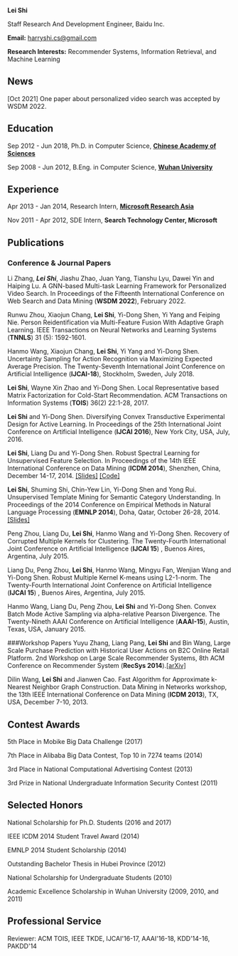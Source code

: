 <!--<body>
<div style="float:right;width:200px">
<img src="leishi_s.jpg">
</div>
</body>-->

**Lei Shi**

Staff Research And Development Engineer, Baidu Inc.

<b>Email:</b> <a href="mailto:harryshi.cs@gmail.com">harryshi.cs@gmail.com</a>

<b>Research Interests:</b> Recommender Systems, Information Retrieval, and Machine Learning

## News
[Oct 2021] One paper about personalized video search was accepted by WSDM 2022.

## Education
Sep 2012 - Jun 2018, Ph.D. in Computer Science, <a href="http://english.cas.cn" rel="nofollow"><b>Chinese Academy of Sciences</b></a>

Sep 2008 - Jun 2012, B.Eng. in Computer Science, <a href="http://en.whu.edu.cn" rel="nofollow"><b>Wuhan University</b></a>

## Experience
Apr 2013 - Jan 2014, Research Intern, <a href="http://research.microsoft.com/en-us/labs/asia/" rel="nofollow"><b>Microsoft Research Asia</b></a>

Nov 2011 - Apr 2012, SDE Intern, <b>Search Technology Center, Microsoft</b>

## Publications
### Conference & Journal Papers
Li Zhang, ***Lei Shi***, Jiashu Zhao, Juan Yang, Tianshu Lyu, Dawei Yin and Haiping Lu. A GNN-based Multi-task Learning Framework for Personalized Video Search. In Proceedings of the Fifteenth International Conference on Web Search and Data Mining (<b>WSDM 2022</b>), February 2022.

Runwu Zhou, Xiaojun Chang, <b>Lei Shi</b>, Yi-Dong Shen, Yi Yang and Feiping Nie. Person Reidentification via Multi-Feature Fusion With Adaptive Graph Learning. IEEE Transactions on Neural Networks and Learning Systems (<b>TNNLS</b>) 31 (5): 1592-1601.

Hanmo Wang, Xiaojun Chang, <b>Lei Shi</b>, Yi Yang and Yi-Dong Shen. Uncertainty Sampling for Action Recognition via Maximizing Expected Average Precision. The Twenty-Seventh International Joint Conference on Artificial Intelligence (<b>IJCAI-18</b>), Stockholm, Sweden, July 2018.

<b>Lei Shi</b>, Wayne Xin Zhao and Yi-Dong Shen. Local Representative based Matrix Factorization for Cold-Start Recommendation. ACM Transactions on Information Systems (<b>TOIS</b>) 36(2) 22:1-28, 2017.

<b>Lei Shi</b> and Yi-Dong Shen. Diversifying Convex Transductive Experimental Design for Active Learning. In Proceedings of the 25th International Joint Conference on Artificial Intelligence (<b>IJCAI 2016</b>), New York City, USA, July, 2016.

<b>Lei Shi</b>, Liang Du and Yi-Dong Shen. Robust Spectral Learning for Unsupervised Feature Selection. In Proceedings of the 14th IEEE International Conference on Data Mining (<b>ICDM 2014</b>), Shenzhen, China, December 14-17, 2014. <a href="./pubs/RSFS_talk_ICDM14.pdf"> [Slides]</a> <a href="./codes/RSFS.rar"> [Code]</a>	
										
<b>Lei Shi</b>, Shuming Shi, Chin-Yew Lin, Yi-Dong Shen and Yong Rui. Unsupervised Template Mining for Semantic Category Understanding. In Proceedings of the 2014 Conference on Empirical Methods in Natural Language Processing (<b>EMNLP 2014</b>), Doha, Qatar, October 26-28, 2014.<a href="./pubs/Template_talk_EMNLP14.pdf"> [Slides]</a>
									
Peng Zhou, Liang Du, <b>Lei Shi</b>, Hanmo Wang and Yi-Dong Shen. Recovery of Corrupted Multiple Kernels for Clustering. The Twenty-Fourth International Joint Conference on Artificial Intelligence (<b>IJCAI 15</b>) , Buenos Aires, Argentina, July 2015.</li>
									
Liang Du, Peng Zhou, <b>Lei Shi</b>, Hanmo Wang, Mingyu Fan, Wenjian Wang and Yi-Dong Shen. Robust Multiple Kernel K-means using L2-1-norm. The Twenty-Fourth International Joint Conference on Artificial Intelligence (<b>IJCAI 15</b>) , Buenos Aires, Argentina, July 2015.
									
Hanmo Wang, Liang Du, Peng Zhou, <b>Lei Shi</b> and Yi-Dong Shen. Convex Batch Mode Active Sampling via alpha-relative Pearson Divergence. The Twenty-Nineth AAAI Conference on Artificial Intelligence (<b>AAAI-15</b>), Austin, Texas, USA, January 2015.
									
###Workshop Papers
Yuyu Zhang, Liang Pang, <b>Lei Shi</b> and Bin Wang, Large Scale Purchase Prediction with Historical User Actions on B2C Online Retail Platform. 2nd Workshop on Large Scale Recommender Systems, 8th ACM Conference on Recommender System (<b>RecSys 2014</b>).<a href="https://arxiv.org/pdf/1408.6515.pdf">[arXiv]</a>
									
Dilin Wang, <b>Lei Shi</b> and Jianwen Cao. Fast Algorithm for Approximate k-Nearest Neighbor Graph Construction. Data Mining in Networks workshop, the 13th IEEE International Conference on Data Mining (<b>ICDM 2013</b>), TX, USA, December 7-10, 2013.

## Contest Awards
5th Place in Mobike Big Data Challenge (2017)

7th Place in Alibaba Big Data Contest, Top 10 in 7274 teams (2014)

3rd Place in National Computational Advertising Contest (2013)

3rd Prize in National Undergraduate Information Security Contest (2011)

## Selected Honors
National Scholarship for Ph.D. Students (2016 and 2017)

IEEE ICDM 2014 Student Travel Award (2014)

EMNLP 2014 Student Scholarship (2014)

Outstanding Bachelor Thesis in Hubei Province (2012)

National Scholarship for Undergraduate Students (2010)

Academic Excellence Scholarship in Wuhan University (2009, 2010, and 2011)

## Professional Service
Reviewer: ACM TOIS, IEEE TKDE, IJCAI'16-17, AAAI'16-18, KDD'14-16, PAKDD'14
